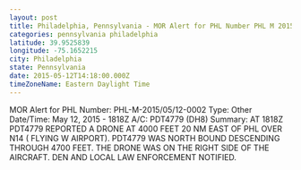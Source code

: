 ```yaml
---
layout: post
title: Philadelphia, Pennsylvania - MOR Alert for PHL Number PHL M 2015 05 12 0002 Type Other Date Time
categories: pennsylvania philadelphia
latitude: 39.9525839
longitude: -75.1652215
city: Philadelphia
state: Pennsylvania
date: 2015-05-12T14:18:00.000Z
timeZoneName: Eastern Daylight Time
---
```


MOR Alert for PHL
Number: PHL-M-2015/05/12-0002
Type: Other
Date/Time: May 12, 2015 - 1818Z
A/C: PDT4779 (DH8)
Summary: AT 1818Z PDT4779 REPORTED A DRONE AT 4000 FEET 20 NM EAST OF PHL OVER N14 ( FLYING W AIRPORT). PDT4779 WAS NORTH BOUND DESCENDING THROUGH 4700 FEET. THE DRONE WAS ON THE RIGHT SIDE OF THE AIRCRAFT. DEN AND LOCAL LAW ENFORCEMENT NOTIFIED.
